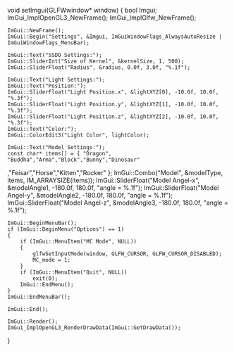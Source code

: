 void setImgui(GLFWwindow* window)
{
	bool Imgui;
	ImGui_ImplOpenGL3_NewFrame();
	ImGui_ImplGlfw_NewFrame();

	ImGui::NewFrame();
	ImGui::Begin("Settings", &Imgui, ImGuiWindowFlags_AlwaysAutoResize | ImGuiWindowFlags_MenuBar);

	ImGui::Text("SSDO Settings:");
	ImGui::SliderInt("Size of Kernel", &kernelSize, 1, 500);
	ImGui::SliderFloat("Radius", &radius, 0.0f, 3.0f, "%.1f");

	ImGui::Text("Light Settings:");
	ImGui::Text("Position:");
	ImGui::SliderFloat("Light Position.x", &lightXYZ[0], -10.0f, 10.0f, "%.3f");
	ImGui::SliderFloat("Light Position.y", &lightXYZ[1], -10.0f, 10.0f, "%.3f");
	ImGui::SliderFloat("Light Position.z", &lightXYZ[2], -10.0f, 10.0f, "%.3f");
	ImGui::Text("Color:");
	ImGui::ColorEdit3("Light Color", lightColor);

	ImGui::Text("Model Settings:");
	const char* items[] = { "Dragon", "Buddha","Arma","Block","Bunny","Dinosaur"
,"Feisar","Horse","Kitten","Rocker" };
	ImGui::Combo("Model", &modelType, items, IM_ARRAYSIZE(items));
	ImGui::SliderFloat("Model Angel-x", &modelAngle1, -180.0f, 180.0f, "angle = %.1f");
	ImGui::SliderFloat("Model Angel-y", &modelAngle2, -180.0f, 180.0f, "angle = %.1f");
	ImGui::SliderFloat("Model Angel-z", &modelAngle3, -180.0f, 180.0f, "angle = %.1f");

	ImGui::BeginMenuBar();
	if (ImGui::BeginMenu("Options") == 1)
	{
		if (ImGui::MenuItem("MC Mode", NULL))
		{
			glfwSetInputMode(window, GLFW_CURSOR, GLFW_CURSOR_DISABLED);
			MC_mode = 1;
		}
		if (ImGui::MenuItem("Quit", NULL))
			exit(0);
		ImGui::EndMenu();
	}
	ImGui::EndMenuBar();

	ImGui::End();

	ImGui::Render();
	ImGui_ImplOpenGL3_RenderDrawData(ImGui::GetDrawData());

}